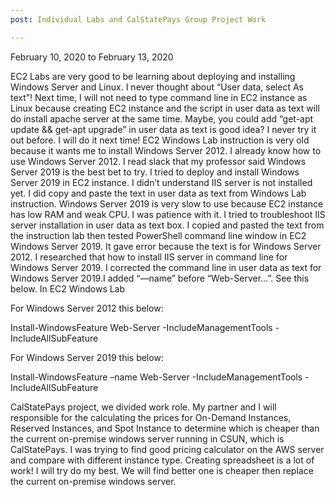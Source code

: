 ```yaml
---
post: Individual Labs and CalStatePays Group Project Work

---
```


February 10, 2020 to February 13, 2020

EC2 Labs are very good to be learning about deploying and installing Windows Server and Linux. I never thought about “User data, select As text”! Next time, I will not need to type command line in EC2 instance as Linux because creating EC2 instance and the script in user data as text will do install apache server at the same time. Maybe, you could add “get-apt update && get-apt upgrade” in user data as text is good idea? I never try it out before. I will do it next time! EC2 Windows Lab instruction is very old because it wants me to install Windows Server 2012. I already know how to use Windows Server 2012. I read slack that my professor said Windows Server 2019 is the best bet to try. I tried to deploy and install Windows Server 2019 in EC2 instance. I didn’t understand IIS server is not installed yet. I did copy and paste the text in user data as text from Windows Lab instruction. Windows Server 2019 is very slow to use because EC2 instance has low RAM and weak CPU. I was patience with it. I tried to troubleshoot IIS server installation in user data as text box. I copied and pasted the text from the instruction lab then tested PowerShell command line window in EC2 Windows Server 2019. It gave error because the text is for Windows Server 2012. I researched that how to install IIS server in command line for Windows Server 2019. I corrected the command line in user data as text for Windows Server 2019.I added “—name” before “Web-Server…”. See this below.
In EC2 Windows Lab

For Windows Server 2012 this below:

<powershell>Install-WindowsFeature Web-Server -IncludeManagementTools -IncludeAllSubFeature</powershell>

For Windows Server 2019 this below:

<powershell>Install-WindowsFeature –name Web-Server -IncludeManagementTools -IncludeAllSubFeature</powershell>

CalStatePays project, we divided work role. My partner and I will responsible for the calculating the prices for On-Demand Instances, Reserved Instances, and Spot Instance to determine which is cheaper than the current on-premise windows server running in CSUN, which is CalStatePays. I was trying to find good pricing calculator on the AWS server and compare with different instance type. Creating spreadsheet is a lot of work! I will try do my best. We will find better one is cheaper then replace the current on-premise windows server.
